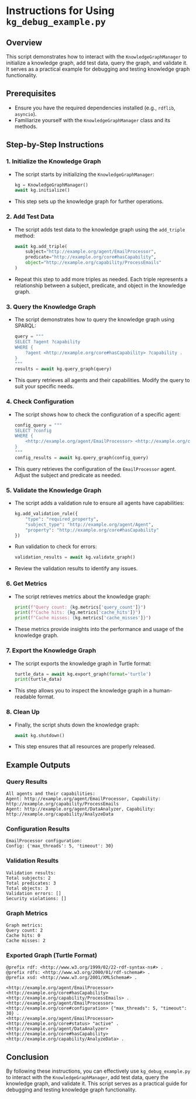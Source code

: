 # Instructions for Using `kg_debug_example.py`

## Overview
This script demonstrates how to interact with the `KnowledgeGraphManager` to initialize a knowledge graph, add test data, query the graph, and validate it. It serves as a practical example for debugging and testing knowledge graph functionality.

## Prerequisites
- Ensure you have the required dependencies installed (e.g., `rdflib`, `asyncio`).
- Familiarize yourself with the `KnowledgeGraphManager` class and its methods.

## Step-by-Step Instructions

### 1. **Initialize the Knowledge Graph**
- The script starts by initializing the `KnowledgeGraphManager`:
  ```python
  kg = KnowledgeGraphManager()
  await kg.initialize()
  ```
- This step sets up the knowledge graph for further operations.

### 2. **Add Test Data**
- The script adds test data to the knowledge graph using the `add_triple` method:
  ```python
  await kg.add_triple(
      subject="http://example.org/agent/EmailProcessor",
      predicate="http://example.org/core#hasCapability",
      object="http://example.org/capability/ProcessEmails"
  )
  ```
- Repeat this step to add more triples as needed. Each triple represents a relationship between a subject, predicate, and object in the knowledge graph.

### 3. **Query the Knowledge Graph**
- The script demonstrates how to query the knowledge graph using SPARQL:
  ```python
  query = """
  SELECT ?agent ?capability
  WHERE {
      ?agent <http://example.org/core#hasCapability> ?capability .
  }
  """
  results = await kg.query_graph(query)
  ```
- This query retrieves all agents and their capabilities. Modify the query to suit your specific needs.

### 4. **Check Configuration**
- The script shows how to check the configuration of a specific agent:
  ```python
  config_query = """
  SELECT ?config
  WHERE {
      <http://example.org/agent/EmailProcessor> <http://example.org/core#configuration> ?config .
  }
  """
  config_results = await kg.query_graph(config_query)
  ```
- This query retrieves the configuration of the `EmailProcessor` agent. Adjust the subject and predicate as needed.

### 5. **Validate the Knowledge Graph**
- The script adds a validation rule to ensure all agents have capabilities:
  ```python
  kg.add_validation_rule({
      "type": "required_property",
      "subject_type": "http://example.org/agent/Agent",
      "property": "http://example.org/core#hasCapability"
  })
  ```
- Run validation to check for errors:
  ```python
  validation_results = await kg.validate_graph()
  ```
- Review the validation results to identify any issues.

### 6. **Get Metrics**
- The script retrieves metrics about the knowledge graph:
  ```python
  print(f"Query count: {kg.metrics['query_count']}")
  print(f"Cache hits: {kg.metrics['cache_hits']}")
  print(f"Cache misses: {kg.metrics['cache_misses']}")
  ```
- These metrics provide insights into the performance and usage of the knowledge graph.

### 7. **Export the Knowledge Graph**
- The script exports the knowledge graph in Turtle format:
  ```python
  turtle_data = await kg.export_graph(format='turtle')
  print(turtle_data)
  ```
- This step allows you to inspect the knowledge graph in a human-readable format.

### 8. **Clean Up**
- Finally, the script shuts down the knowledge graph:
  ```python
  await kg.shutdown()
  ```
- This step ensures that all resources are properly released.

## Example Outputs

### Query Results
```
All agents and their capabilities:
Agent: http://example.org/agent/EmailProcessor, Capability: http://example.org/capability/ProcessEmails
Agent: http://example.org/agent/DataAnalyzer, Capability: http://example.org/capability/AnalyzeData
```

### Configuration Results
```
EmailProcessor configuration:
Config: {'max_threads': 5, 'timeout': 30}
```

### Validation Results
```
Validation results:
Total subjects: 2
Total predicates: 3
Total objects: 3
Validation errors: []
Security violations: []
```

### Graph Metrics
```
Graph metrics:
Query count: 2
Cache hits: 0
Cache misses: 2
```

### Exported Graph (Turtle Format)
```
@prefix rdf: <http://www.w3.org/1999/02/22-rdf-syntax-ns#> .
@prefix rdfs: <http://www.w3.org/2000/01/rdf-schema#> .
@prefix xsd: <http://www.w3.org/2001/XMLSchema#> .

<http://example.org/agent/EmailProcessor> <http://example.org/core#hasCapability> <http://example.org/capability/ProcessEmails> .
<http://example.org/agent/EmailProcessor> <http://example.org/core#configuration> {"max_threads": 5, "timeout": 30} .
<http://example.org/agent/EmailProcessor> <http://example.org/core#status> "active" .
<http://example.org/agent/DataAnalyzer> <http://example.org/core#hasCapability> <http://example.org/capability/AnalyzeData> .
```

## Conclusion
By following these instructions, you can effectively use `kg_debug_example.py` to interact with the `KnowledgeGraphManager`, add test data, query the knowledge graph, and validate it. This script serves as a practical guide for debugging and testing knowledge graph functionality. 